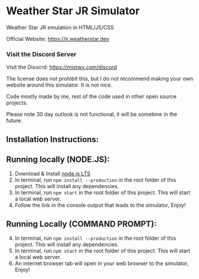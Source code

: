 # Weather Star JR Simulator
Weather Star JR emulation in HTML/JS/CSS

Official Website: https://jr.weatherstar.dev

### Visit the Discord Server
Visit the Disocrd: https://mistwx.com/discord

The license does not prohibit this, but I do not recommend making your own website around this simulator. It is not nice.

Code mostly made by me, rest of the code used in other open source projects.

Please note 30 day outlook is not functional, it will be sometime in the future.

## Installation Instructions:
## Running locally (NODE.JS):
1. Download & Install [node.js LTS](https://nodejs.org/en/)
5. In terminal, run `npm install --production` in the root folder of this project. This will install any dependencies.
6. In terminal, run `npm start` in the root folder of this project. This will start a local web server.
7. Follow the link in the console output that leads to the simulator, Enjoy!

## Running Locally (COMMAND PROMPT):
4. In terminal, run `npm install --production` in the root folder of this project. This will install any dependencies.
5. In terminal, run `npm start` in the root folder of this project. This will start a local web server.
6. An internet browser tab will open in your web browser to the simulator, Enjoy!
